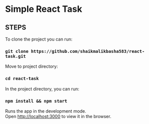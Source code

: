 # Simple React Task

## STEPS

To clone the project you can run:

### `git clone https://github.com/shaikmalikbasha583/react-task.git`

Move to project directory:

### `cd react-task`

In the project directory, you can run:

### `npm install && npm start`

Runs the app in the development mode.<br />
Open [http://localhost:3000](http://localhost:3000) to view it in the browser.
